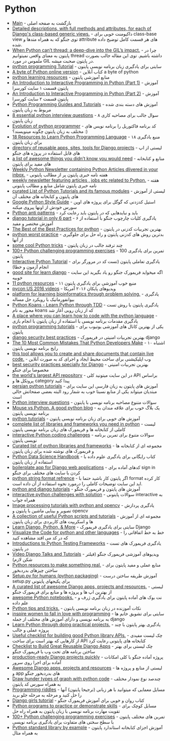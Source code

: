 # Python 

- [Main](./README.md) - بازگشت به صفحه اصلی 
- [Detailed descriptions, with full methods and attributes, for each of Django's class-based generic views.](https://ccbv.co.uk) - داکیومنت خوبی برای class-base view توی جنگو که به همراه متدها و attribute های هر قسمت کامل توضیح داده شده.
- [When Python can’t thread: a deep-dive into the GIL’s impact.](https://pythonspeed.com/articles/python-gil) - چرا در پایتون به معنای واقعی نمیتوانیم thread داشته باشیم. توی این مقاله جالب بصورت ملموس در مورد GIL در پایتون صحبت میشه.
- [python programming Tutorial](http://www.programiz.com/python-programming) - سایتی برای یادگیری زبان برنامه نویسی پایتون
- [A byte of Python online version](http://python.swaroopch.com) - کتاب آنلاین a byte of python
- [python learning resources](https://github.com/PyBulls/learning-resources) - منابع آموزشی پایتون
- [An Introduction to Interactive Programming in Python (Part 1)](https://www.coursera.org/course/interactivepython1) - آموزش پایتون قسمت ۱ سایت کورسرا
- [An Introduction to Interactive Programming in Python (Part 2)](https://www.coursera.org/learn/interactive-python-2) - آموزش پایتون قسمت ۲ سایت کورسرا
- [Python Programming Guides and Tutorials](http://pythoncentral.io) - آموزش های دسته بندی شده مربوط به زبان پایتون
- [8 essential python interview questions](https://www.toptal.com/python/interview-questions) - ۸ سوال جالب برای مصاحبه کاری زبان پایتون
- [Evolution of python programmer](https://gist.github.com/fmeyer/289467) - کد برنامه فاکتوریل را برنامه نویس های مختلف به زبان پایتون چگونه مینویسند؟  :)
- [18 Resources to Learn Python Programming Language](http://codecondo.com/10-ways-to-learn-python) - ۱۸ منبع یادگیری برای زبان پایتون
- [directory of reusable apps, sites, tools for Django projects](https://www.djangopackages.com) - لیستی از اپ های قابل استفاده در پروژه های جنگو
- [a list of awesome things you didn’t know you would need](http://easy-python.readthedocs.org/en/latest) - منابع و کتابخانه های مفید برای پایتون
- [Weekly Python Newsletter containing Python Articles dlivered in your inbox.](http://importpython.com/newsletter) - هفته نامه خبری پایتون پر از مطالب پایتونی
- [weekly newsletter featuring articles , jobs etc related to Python.](http://www.pythonweekly.com) - هقته نامه خبری پایتون شامل منابع و مطالب پایتونی
- [curated List of Python Tutorials and its famous modules](http://www.bogotobogo.com/python/pytut.php) - لیستی از آموزش های پایتون و کتابخانه های مختلف آن
- [Google Python Style Guide](https://google.github.io/styleguide/pyguide.html) - استیل کدزدنی که گوگل برای پروژه های اوپن سورس خودش از اونها پیروی میکنه
- [Python anti patterns](http://www.slideshare.net/rikbyte/python-antipatterns) - باید و نبایدهایی که در پایتون باید رعایت کرد
- [django tutorial in only 6 part](https://docs.djangoproject.com/en/1.9/intro/tutorial01) - یادگیری کلیات چارچوب جنگو با استفاده از ۶ آموزش مختصر و مفید
- [The Best of the Best Practices for python](https://gist.github.com/sloria/7001839) - بهترین تجربیات کدزنی در پایتون
- [python worst practice](http://www.slideshare.net/pydanny/python-worst-practices) - بدترین روش های کدزنی پایتون و راه حل برای جلوگیری از آنها
- [some cool Python tricks](http://www.quora.com/Python-programming-language-1/What-are-some-cool-Python-tricks) - چند ترفند جالب در زبان پایتون
- [100+ Python challenging programming exercises](http://github.com/zhiwehu/Python-programming-exercises) - 100 تمرین برای یادگیری پایتون
- [Interactive Python Tutorial](http://www.markandclick.com) - یادگیری تعاملی پایتون (تست کد در مرورگر برای انجام آزمون و خطا)
- [good site for learn django](http://elweb.co/want-to-learn-django-start-here) - اگه میخواید فریمورک جنگو رو یاد بگیرید این سایت خوبیه
- [11 python resources](http://opensource.com/education/16/4/teaching-python-and-more-with-oer) - ۱۱ منبع خوب آموزشی برای یادگیری پایتون
- [pycon US 2016 videos](http://www.youtube.com/channel/UCwTD5zJbsQGJN75MwbykYNw/videos) - ویدیوهای پایکان ۲۰۱۶ آمریکا
- [platform for learning bioinformatics through problem solving.](http://rosalind.info) - یادگیری بیوانفورماتیک با رویکرد حل مساله
- [Python Koans - Learn Python through TDD](http://github.com/gregmalcolm/python_koans) - یادگیری پایتون با روش  تست محور به نام koans که از زبان روبی آغاز شد
- [A place where you can learn how to code with the python language](http://penjee.com) - یادگیری مقدمات برنامه نویسی با استفاده از زبان پایتون با انجام بازی
- [python programming tutorials](http://youtube.com/user/sentdex/playlists) - یکی از بهترین کانال های آموزشی یوتیوب برای پایتون
- [django security best practices](http://slideshare.net/spinlai/django-workshop-securitybestpractices) - بهترین تجربیات امنیتی در فریمورک django
- [The 10 Most Common Mistakes That Python Developers Make](http://toptal.com/python/top-10-mistakes-that-python-programmers-make) - ۱۰ اشتباه رایج برنامه نویسی پایتون
- [this tool allows you to create and share documents that contain live code.](http://jupyter.org) - وب اپلیکیشنی برای ساخت محیط ایجاد و اجرای کد به صورت آنلاین
- [best security practices specially for Django](http://coffeeonthekeyboard.com/best-basic-security-practices-especially-with-django-697) - بهترین تجربیات امنیتی مخصوصا برای جنگو
- [the world's largest API repository](http://programmableweb.com/apis/directory) - در این سایت میتونید کلی API براساس پروتکل ها و category پیدا کنید
- [persian python tutorials](http://pysocial.com) - آموزش های پایتون به زبان فارسی این سایت برای مبتدیان میتواند یکی از منابع نسبتا خوب به شمار رود البته بعضی صفحاتش خالی است
- [Python interview questions](http://www.tutorialspoint.com/python/python_interview_questions.htm) - سوالات متنوع مصاحبه برنامه نویسی با پایتون
- [Mouse vs Python. A good python blog](http://blog.pythonlibrary.org) - یک بلاگ خوب برای علاقه مندان به برنامه نویسی پایتون
- [python tutorials](http://pythonspot.com) - آموزش های خوبی برای زبان برنامه نویسی پایتون
- [complete list of libraries and frameworks you need in python](http://awesome-python.com) - لیست کاملی از کتابخانه ها و فریمورک های زبان برنامه نویسی پایتون
- [interactive Python coding challenges](http://github.com/donnemartin/interactive-coding-challenges) - سوالات متنوع برای تمرین برنامه نویسی پایتون
- [Curated list of python libraries and frameworks](http://github.com/vinta/awesome-python) - مجموعه ای از کتابخانه ها و فریمورک های نوشته شده برای زبان پایتون
- [Python Data Science Handbook](http://github.com/jakevdp/PythonDataScienceHandbook) - کتاب رایگانی برای یادگیری علوم داده با استفاده از زبان پایتون
- [boilerplate app for Django web applications](http://github.com/DrkSephy/django-hackathon-starter) - کدهای آماده برای sign in کردن با سایت های مختلف برای جنگو
- [python string format refrence](http://pyformat.info) - اگر پایتون کار  باشید حتما با format کار کرده اید این سایت توضیحات کاملی را درمورد نحوه استفاده از آن داده است. 
- [python and django tutorials](http://simpleisbetterthancomplex.com) - آموزش های پایتون و فریمورک جنگو
- [interactive python challenges with solution](http://github.com/donnemartin/interactive-coding-challenges)  - سوالات پایتونی interactive به همراه جواب
- [Image processing tutorials with python and opencv](http://pyimagesearch.com) - یادگیری پردازش تصویر و بینایی ماشین با پایتون و opencv
- [A collection of useful Python scripts and tutorials](https://github.com/rasbt/python_reference) - مجموعه ای از آموزش ها و اسکریپت های کاربردی برای زبان پایتون
- [Learn Django, Python, & More](http://godjango.com) - سایتی برای یادگیری فریمورک Django 
- [Visualize the Code for python and other languages](http://pythontutor.com) - خط به خط اتفاقاتی را که در کد می افتد مشاهده کنید
- [Introductions to Python Testing Frameworks](http://pythontesting.net/start-here) - یادگیری فریمورک های تست در پایتون
- [Video Django Talks and Tutorials](http://djangounderthehood.com/talks/) - ویدیوهای آموزشی فریمورک جنگو (فیلتر شکن لازم)
- [Python resources to make something real.](http://fullstackpython.com) - منابع عملی و مفید پایتون برای ساختن چیزهای بدردبخور
- [Setup.py for humans (python packaging)](http://github.com/kennethreitz/setup.py) - آموزش طریقه ساختن درست setup.py برای پکیجهای پایتونی
- [A curated list of awesome Django apps, projects and resources.](http://awesome-django.com) - لیستی از بهترین اپ ها و پروژه ها و منابع برای فریمورک جنگو
- [awesome Python notebooks.](http://github.com/donnemartin/data-science-ipython-notebooks) - نت بوک های آماده پایتون برای یادگیری ژرف و علم داده
- [Python tips and tricks.](http://book.pythontips.com/en/latest/index.html) - نکات آموزنده در زبان برنامه نویسی پایتون
- [inspire women to fall in love with programming](https://djangogirls.org) - سایتی برای تشویق خانم ها به برنامه نویسی و دارای آموزش های مختلف از جمله django
- [Learn Python through doing practical projects.](http://newcoder.io) - یادگیری بهتر پایتون با چند پروژه عملی و جالب
- [Useful checklist for building good Python library APIs.](http://python.apichecklist.com) - چک لیست مفیدی از کارهایی که بهتر است برای ساخت API  کتابخانه های پایتونی رعایت کرد
- [Checklist to Build Great Reusable Django Apps](http://djangoappschecklist.com) - چک لیستی برای بهتر ساختن برنامه های تحت وب با فریمورک جنگو
- [production-ready Django projects quickly](http://github.com/pydanny/cookiecutter-django) - پروژه آماده جنگو با کلی امکانات آماده برای اجرا روی سرور
- [Awesome Django apps, projects and resources](http://github.com/rosarior/awesome-django) - لیستی از منابع و پروژه ها و app های بدردبخور جنگو
- [Draw hunder types of graph with python code](http://python-graph-gallery.com) - چندصد نوع نمودار مختلف به همراه سورس کد پایتون 
- [Programming riddles](http://pythonchallenge.com) - مسایل معمایی که میتوانید با هر زبانی (ترجیحا پایتون) آنها را حل کنید و مرحله به مرحله جلو برید
- [Django girls tutorial](http://tutorial.djangogirls.org/en) - کتاب روان و خوبی برای آموزش فریمورک جنگو
- [Python programs to practice or demonstrate skills](http://github.com/norvig/pytudes) - مسایل کوچک برای تقویت مهارت برنامه نویسی با زبان پایتون به همراه راه حل
- [100+ Python challenging programming exercises](http://github.com/zhiwehu/Python-programming-exercises) - تمرین های مختلف پایتون با سطح سختی های متفاوت برای یادگیری برنامه نویسی
- [Python standard library by example](http://pymotw.com) - آموزش اجزای کتابخانه استاندارد پایتون به همراه مثال

